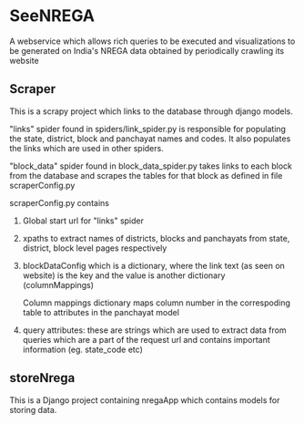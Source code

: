 SeeNREGA
========

A webservice which allows rich queries to be executed and visualizations to be generated on India's NREGA data obtained by periodically crawling its website

Scraper
-------
This is a scrapy project which links to the database through django models.

"links" spider found in spiders/link_spider.py is responsible for populating the state, district, block and panchayat names and codes. It also populates the links which are used in other spiders.

"block_data" spider found in block_data_spider.py takes links to each block from the database and scrapes the tables for that block as defined in file scraperConfig.py 

scraperConfig.py contains 

1. Global start url for "links" spider
2. xpaths to extract names of districts, blocks and panchayats from state, district, block level pages respectively
3. blockDataConfig which is a dictionary, where the link text (as seen on website) is the key and the value is another dictionary (columnMappings)

   Column mappings dictionary maps column number in the correspoding table to attributes in the panchayat model
4. query attributes: these are strings which are used to extract data from queries which are a part of the request url and contains important information (eg. state_code etc)

storeNrega
-----------
This is a Django project containing nregaApp which contains models for storing data. 
